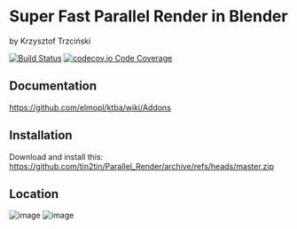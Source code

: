 # Super Fast Parallel Render in Blender
by Krzysztof Trzciński

[![Build Status](https://travis-ci.com/elmopl/ktba.svg?branch=master)](https://travis-ci.com/elmopl/ktba)
[![codecov.io Code Coverage](https://img.shields.io/codecov/c/github/elmopl/ktba.svg?maxAge=2592000)](https://codecov.io/github/elmopl/ktba?branch=master)

## Documentation
https://github.com/elmopl/ktba/wiki/Addons

## Installation

Download and install this: https://github.com/tin2tin/Parallel_Render/archive/refs/heads/master.zip

## Location 

![image](https://user-images.githubusercontent.com/1322593/235865228-a2791fed-9260-44e6-9ecc-37ef2a0bb169.png)
![image](https://user-images.githubusercontent.com/1322593/235864871-bee6779d-6537-4099-9b8c-176b5f1e7373.png)



